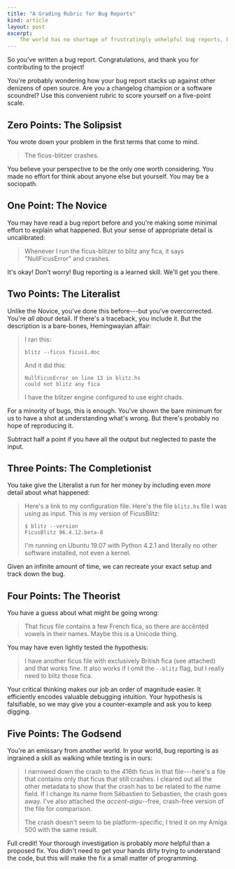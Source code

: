 ```yaml
---
title: "A Grading Rubric for Bug Reports"
kind: article
layout: post
excerpt:
    The world has no shortage of frustratingly unhelpful bug reports, but it can be hard to explain what makes them bad---and how they can improve. Try scoring your next report on this handy five-point scale.
---
```

So you've written a bug report. Congratulations, and thank you for contributing to the project!

You're probably wondering how your bug report stacks up against other denizens of open source. Are you a changelog champion or a software scoundrel? Use this convenient rubric to score yourself on a five-point scale.

## Zero Points: The Solipsist

You wrote down your problem in the first terms that come to mind.

> The ficus-blitzer crashes.

You believe your perspective to be the only one worth considering. You made no effort for think about anyone else but yourself. You may be a sociopath.

## One Point: The Novice

You may have read a bug report before and you're making some minimal effort to explain what happened. But your sense of appropriate detail is uncalibrated:

> Whenever I run the ficus-blitzer to blitz any fica, it says "NullFicusError" and crashes.

It's okay! Don't worry! Bug reporting is a learned skill. We'll get you there.

## Two Points: The Literalist

Unlike the Novice, you've done this before---but you've overcorrected. You're *all about* detail. If there's a traceback, you include it. But the description is a bare-bones, Hemingwayian affair:

> I ran this:
>
>     blitz --ficus ficus1.doc
>
> And it did this:
>
>     NullFicusError on line 13 in blitz.hs
>     could not blitz any fica
>
> I have the blitzer engine configured to use eight chads.

For a minority of bugs, this is enough. You've shown the bare minimum for us to have a shot at understanding what's wrong. But there's probably no hope of reproducing it.

Subtract half a point if you have all the output but neglected to paste the input.

## Three Points: The Completionist

You take give the Literalist a run for her money by including even *more* detail about what happened:

> Here's a link to my configuration file. Here's the file `blitz.hs` file I was using as input. This is my version of FicusBlitz:
>
>     $ blitz --version
>     FicusBlitz 96.4.12.beta-8
>
> I'm running on Ubuntu 19.07 with Python 4.2.1 and literally no other software installed, not even a kernel.

Given an infinite amount of time, we can recreate your exact setup and track down the bug.

## Four Points: The Theorist

You have a guess about what might be going wrong:

> That ficus file contains a few French fica, so there are áccêntèd vowels in their names. Maybe this is a Unicode thing.

You may have even lightly tested the hypothesis:

> I have another ficus file with exclusively British fica (see attached) and that works fine. It also works if I omit the `--blitz` flag, but I really need to blitz those fica.

Your critical thinking makes our job an order of magnitude easier. It efficiently encodes valuable debugging intuition. Your hypothesis is falsifiable, so we may give you a counter-example and ask you to keep digging.

## Five Points: The Godsend

You're an emissary from another world. In your world, bug reporting is as ingrained a skill as walking while texting is in ours:

> I narrowed down the crash to the 416th ficus in that file---here's a file that contains only that ficus that still crashes. I cleared out all the other metadata to show that the crash has to be related to the name field. If I change its name from Sébastien to Sebastien, the crash goes away. I've also attached the *accent-aigu*--free, crash-free version of the file for comparison.
>
> The crash doesn't seem to be platform-specific; I tried it on my Amiga 500 with the same result.

Full credit! Your thorough investigation is probably *more* helpful than a proposed fix. You didn't need to get your hands dirty trying to understand the code, but this will make the fix a small matter of programming.

